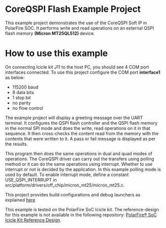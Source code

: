 # CoreQSPI Flash Example Project

This example project demonstrates the use of the CoreQSPI Soft IP in PolarFire
SOC. It performs write and read operations on an external QSPI flash memory
**(Micron MT25QL512)** device.

# How to use this example
On connecting Icicle kit J11 to the host PC, you should see 4 COM port interfaces
connected. To use this project configure the COM port **interface1** as below:
 - 115200 baud
 - 8 data bits
 - 1 stop bit
 - no parity
 - no flow control

The example project will display a greeting message over the UART terminal. It
configures the QSPI flash controller and the QSPI flash memory in the normal SPI
mode and does the write, read operations on it in that sequence. It then
cross-checks the content read from the memory with the contents that were
written to it. A pass or fail message is displayed as per the results.

This program then does the same operations in dual and quad modes of operations.
The CoreQSPI driver can carry out the transfers using polling method or it
can do the same operations using interrupt. Whether to use interrupt or not is
decided by the application. In this example polling mode is used by default.
To enable interrupt mode, define a constant USE_QSPI_INTERRUPT in
src/platform/drivers/off_chip/micron_mt25/micron_mt25.c.

This project provides build configurations and debug launchers as explained
[here](https://mi-v-ecosystem.github.io/redirects/polarfire-soc-documentation-master_README)

This example is tested on the PolarFire SoC Icicle kit. The reference-design for
this example is not available in the following repository: [PolarFire® SoC Icicle Kit Reference Design](https://mi-v-ecosystem.github.io/redirects/repo-icicle-kit-reference-design).
